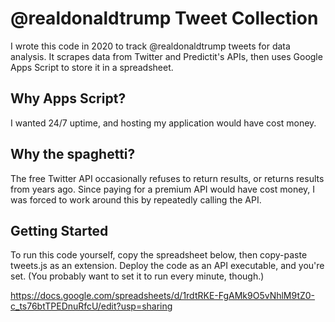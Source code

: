 # @realdonaldtrump Tweet Collection

I wrote this code in 2020 to track @realdonaldtrump tweets for data analysis. It scrapes data from Twitter and Predictit's APIs, then uses Google Apps Script to store it in a spreadsheet. 

## Why Apps Script?

I wanted 24/7 uptime, and hosting my application would have cost money.

## Why the spaghetti?

The free Twitter API occasionally refuses to return results, or returns results from years ago. Since paying for a premium API would have cost money, I was forced to work around this by repeatedly calling the API.

## Getting Started

To run this code yourself, copy the spreadsheet below, then copy-paste tweets.js as an extension. Deploy the code as an API executable, and you're set. (You probably want to set it to run every minute, though.)

https://docs.google.com/spreadsheets/d/1rdtRKE-FgAMk9O5vNhlM9tZ0-c_ts76btTPEDnuRfcU/edit?usp=sharing
